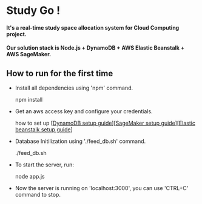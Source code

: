 Study Go !
========
#### It's a real-time study space allocation system for Cloud Computing project. 
#### Our solution stack is Node.js + DynamoDB + AWS Elastic Beanstalk + AWS SageMaker.


## How to run for the first time
* Install all dependencies using 'npm' command.
  
  npm install 
 
* Get an aws access key and configure your credentials.

  how to set up [[DynamoDB setup guide](https://docs.aws.amazon.com/amazondynamodb/latest/developerguide/SettingUp.DynamoWebService.html#SettingUp.DynamoWebService.GetCredentials)][[SageMaker setup guide](https://docs.aws.amazon.com/sagemaker/latest/dg/gs-set-up.html)][[Elastic beanstalk setup guide](https://docs.aws.amazon.com/elasticbeanstalk/latest/dg/GettingStarted.html)]

* Database Initilization using './feed_db.sh' command.

  ./feed_db.sh
  
* To start the server, run:

  node app.js
  
* Now the server is running on 'localhost:3000', you can use 'CTRL+C' command to stop.
